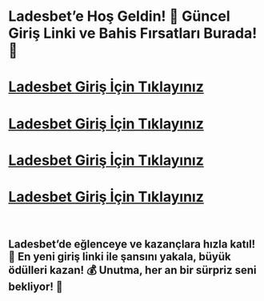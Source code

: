 # Ladesbet’e Hoş Geldin! 🚀 Güncel Giriş Linki ve Bahis Fırsatları Burada! 🎉

# [Ladesbet Giriş İçin Tıklayınız](https://winzhub.org)
# [Ladesbet Giriş İçin Tıklayınız](https://winzhub.org)
# [Ladesbet Giriş İçin Tıklayınız](https://winzhub.org)
# [Ladesbet Giriş İçin Tıklayınız](https://winzhub.org)

<br>

## Ladesbet’de eğlenceye ve kazançlara hızla katıl! 🎯 En yeni giriş linki ile şansını yakala, büyük ödülleri kazan! 💰 Unutma, her an bir sürpriz seni bekliyor! 🎁
